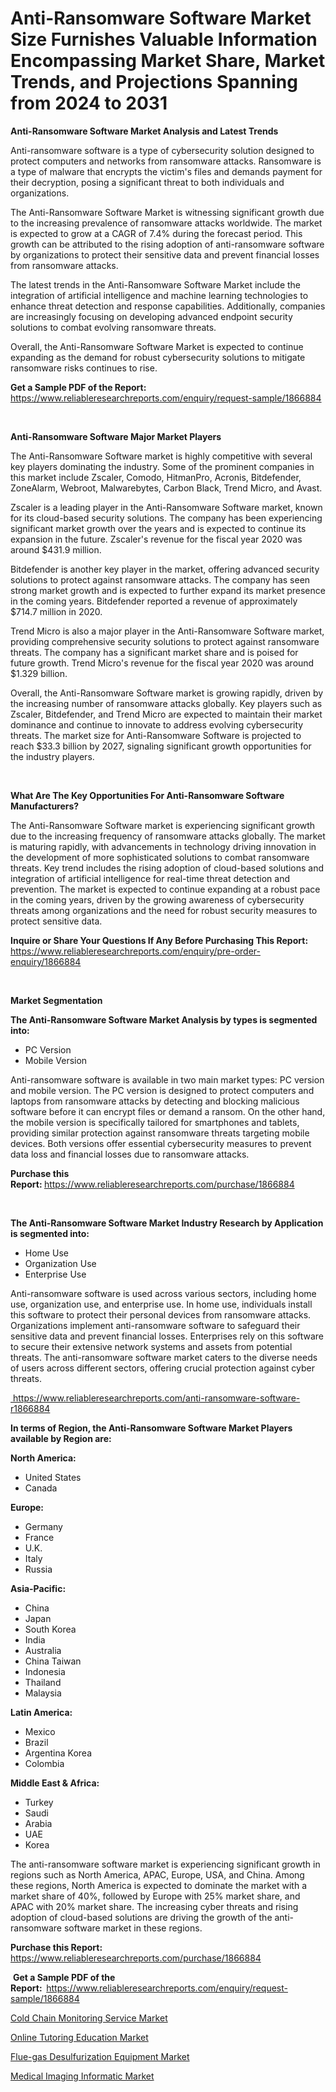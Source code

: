 <p><h1>Anti-Ransomware Software Market Size Furnishes Valuable Information Encompassing Market Share, Market Trends, and Projections Spanning from 2024 to 2031</h1></p><p><strong>Anti-Ransomware Software Market Analysis and Latest Trends</strong></p>
<p><p>Anti-ransomware software is a type of cybersecurity solution designed to protect computers and networks from ransomware attacks. Ransomware is a type of malware that encrypts the victim's files and demands payment for their decryption, posing a significant threat to both individuals and organizations.</p><p>The Anti-Ransomware Software Market is witnessing significant growth due to the increasing prevalence of ransomware attacks worldwide. The market is expected to grow at a CAGR of 7.4% during the forecast period. This growth can be attributed to the rising adoption of anti-ransomware software by organizations to protect their sensitive data and prevent financial losses from ransomware attacks.</p><p>The latest trends in the Anti-Ransomware Software Market include the integration of artificial intelligence and machine learning technologies to enhance threat detection and response capabilities. Additionally, companies are increasingly focusing on developing advanced endpoint security solutions to combat evolving ransomware threats.</p><p>Overall, the Anti-Ransomware Software Market is expected to continue expanding as the demand for robust cybersecurity solutions to mitigate ransomware risks continues to rise.</p></p>
<p><strong>Get a Sample PDF of the Report:&nbsp;</strong> <a href="https://www.reliableresearchreports.com/enquiry/request-sample/1866884">https://www.reliableresearchreports.com/enquiry/request-sample/1866884</a></p>
<p>&nbsp;</p>
<p><strong>Anti-Ransomware Software Major Market Players</strong></p>
<p><p>The Anti-Ransomware Software market is highly competitive with several key players dominating the industry. Some of the prominent companies in this market include Zscaler, Comodo, HitmanPro, Acronis, Bitdefender, ZoneAlarm, Webroot, Malwarebytes, Carbon Black, Trend Micro, and Avast.</p><p>Zscaler is a leading player in the Anti-Ransomware Software market, known for its cloud-based security solutions. The company has been experiencing significant market growth over the years and is expected to continue its expansion in the future. Zscaler's revenue for the fiscal year 2020 was around $431.9 million.</p><p>Bitdefender is another key player in the market, offering advanced security solutions to protect against ransomware attacks. The company has seen strong market growth and is expected to further expand its market presence in the coming years. Bitdefender reported a revenue of approximately $714.7 million in 2020.</p><p>Trend Micro is also a major player in the Anti-Ransomware Software market, providing comprehensive security solutions to protect against ransomware threats. The company has a significant market share and is poised for future growth. Trend Micro's revenue for the fiscal year 2020 was around $1.329 billion.</p><p>Overall, the Anti-Ransomware Software market is growing rapidly, driven by the increasing number of ransomware attacks globally. Key players such as Zscaler, Bitdefender, and Trend Micro are expected to maintain their market dominance and continue to innovate to address evolving cybersecurity threats. The market size for Anti-Ransomware Software is projected to reach $33.3 billion by 2027, signaling significant growth opportunities for the industry players.</p></p>
<p>&nbsp;</p>
<p><strong>What Are The Key Opportunities For Anti-Ransomware Software Manufacturers?</strong></p>
<p><p>The Anti-Ransomware Software market is experiencing significant growth due to the increasing frequency of ransomware attacks globally. The market is maturing rapidly, with advancements in technology driving innovation in the development of more sophisticated solutions to combat ransomware threats. Key trend includes the rising adoption of cloud-based solutions and integration of artificial intelligence for real-time threat detection and prevention. The market is expected to continue expanding at a robust pace in the coming years, driven by the growing awareness of cybersecurity threats among organizations and the need for robust security measures to protect sensitive data.</p></p>
<p><strong>Inquire or Share Your Questions If Any Before Purchasing This Report:</strong> <a href="https://www.reliableresearchreports.com/enquiry/pre-order-enquiry/1866884">https://www.reliableresearchreports.com/enquiry/pre-order-enquiry/1866884</a></p>
<p>&nbsp;</p>
<p><strong>Market Segmentation</strong></p>
<p><strong>The Anti-Ransomware Software Market Analysis by types is segmented into:</strong></p>
<p><ul><li>PC Version</li><li>Mobile Version</li></ul></p>
<p><p>Anti-ransomware software is available in two main market types: PC version and mobile version. The PC version is designed to protect computers and laptops from ransomware attacks by detecting and blocking malicious software before it can encrypt files or demand a ransom. On the other hand, the mobile version is specifically tailored for smartphones and tablets, providing similar protection against ransomware threats targeting mobile devices. Both versions offer essential cybersecurity measures to prevent data loss and financial losses due to ransomware attacks.</p></p>
<p><strong>Purchase this Report:&nbsp;</strong><a href="https://www.reliableresearchreports.com/purchase/1866884">https://www.reliableresearchreports.com/purchase/1866884</a></p>
<p>&nbsp;</p>
<p><strong>The Anti-Ransomware Software Market Industry Research by Application is segmented into:</strong></p>
<p><ul><li>Home Use</li><li>Organization Use</li><li>Enterprise Use</li></ul></p>
<p><p>Anti-ransomware software is used across various sectors, including home use, organization use, and enterprise use. In home use, individuals install this software to protect their personal devices from ransomware attacks. Organizations implement anti-ransomware software to safeguard their sensitive data and prevent financial losses. Enterprises rely on this software to secure their extensive network systems and assets from potential threats. The anti-ransomware software market caters to the diverse needs of users across different sectors, offering crucial protection against cyber threats.</p></p>
<p><a href="https://www.reliableresearchreports.com/anti-ransomware-software-r1866884">&nbsp;https://www.reliableresearchreports.com/anti-ransomware-software-r1866884</a></p>
<p><strong>In terms of Region, the Anti-Ransomware Software Market Players available by Region are:</strong></p>
<p>
    <p> <strong> North America: </strong>
        <ul>
            <li>United States</li>
            <li>Canada</li>
        </ul>
        </p> 
    <p> <strong> Europe: </strong>
        <ul>
            <li>Germany</li>
            <li>France</li>
            <li>U.K.</li>
            <li>Italy</li>
            <li>Russia</li>
        </ul>
        </p> 
    <p> <strong> Asia-Pacific: </strong>
        <ul>
            <li>China</li>
            <li>Japan</li>
            <li>South Korea</li>
            <li>India</li>
            <li>Australia</li>
            <li>China Taiwan</li>
            <li>Indonesia</li>
            <li>Thailand</li>
            <li>Malaysia</li>
        </ul>
        </p> 
    <p> <strong> Latin America: </strong>
        <ul>
            <li>Mexico</li>
            <li>Brazil</li>
            <li>Argentina Korea</li>
            <li>Colombia</li>
        </ul>
        </p> 
    <p> <strong> Middle East & Africa: </strong>
        <ul>
            <li>Turkey</li>
            <li>Saudi</li>
            <li>Arabia</li>
            <li>UAE</li>
            <li>Korea</li>
        </ul>
    </p>
    </p>
<p><p>The anti-ransomware software market is experiencing significant growth in regions such as North America, APAC, Europe, USA, and China. Among these regions, North America is expected to dominate the market with a market share of 40%, followed by Europe with 25% market share, and APAC with 20% market share. The increasing cyber threats and rising adoption of cloud-based solutions are driving the growth of the anti-ransomware software market in these regions.</p></p>
<p><strong>Purchase this Report: </strong><a href="https://www.reliableresearchreports.com/purchase/1866884">https://www.reliableresearchreports.com/purchase/1866884</a></p>
<p>&nbsp;<strong>Get a Sample PDF of the Report:&nbsp;&nbsp;</strong><a href="https://www.reliableresearchreports.com/enquiry/request-sample/1866884">https://www.reliableresearchreports.com/enquiry/request-sample/1866884</a></p>
<p><strong></strong></p>
<p><p><a href="https://github.com/edytherolanlouisejk1miz0wig/Market-Research-Report-List-2/blob/main/cold-chain-monitoring-service-market.md">Cold Chain Monitoring Service Market</a></p><p><a href="https://github.com/peachesmcdowel1/Market-Research-Report-List-2/blob/main/online-tutoring-education-market.md">Online Tutoring Education Market</a></p><p><a href="https://www.linkedin.com/pulse/flue-gas-desulfurization-equipment-market-offer-valuable-67fue">Flue-gas Desulfurization Equipment Market</a></p><p><a href="https://www.linkedin.com/pulse/medical-imaging-informatic-market-size-trends-growth-outlook-forecasted-zypvf">Medical Imaging Informatic Market</a></p></p>